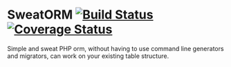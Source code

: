 # SweatORM [![Build Status](https://travis-ci.org/tomvlk/sweat-orm.svg)](https://travis-ci.org/tomvlk/sweat-orm) [![Coverage Status](https://coveralls.io/repos/tomvlk/sweat-orm/badge.svg?branch=master&service=github)](https://coveralls.io/github/tomvlk/sweat-orm?branch=master) 
Simple and sweat PHP orm, without having to use command line generators and migrators, can work on your existing table structure.

